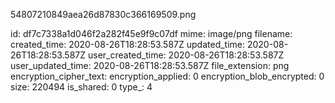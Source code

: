 54807210849aea26d87830c366169509.png

id: df7c7338a1d046f2a282f45e9f9c07df
mime: image/png
filename: 
created_time: 2020-08-26T18:28:53.587Z
updated_time: 2020-08-26T18:28:53.587Z
user_created_time: 2020-08-26T18:28:53.587Z
user_updated_time: 2020-08-26T18:28:53.587Z
file_extension: png
encryption_cipher_text: 
encryption_applied: 0
encryption_blob_encrypted: 0
size: 220494
is_shared: 0
type_: 4